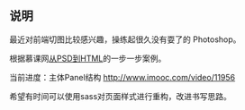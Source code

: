 ## 说明

最近对前端切图比较感兴趣，操练起很久没有耍了的 Photoshop。

根据慕课网[从PSD到HTML](http://www.imooc.com/video/11948)的一步一步案例。

当前进度：主体Panel结构 http://www.imooc.com/video/11956

希望有时间可以使用sass对页面样式进行重构，改进书写思路。
